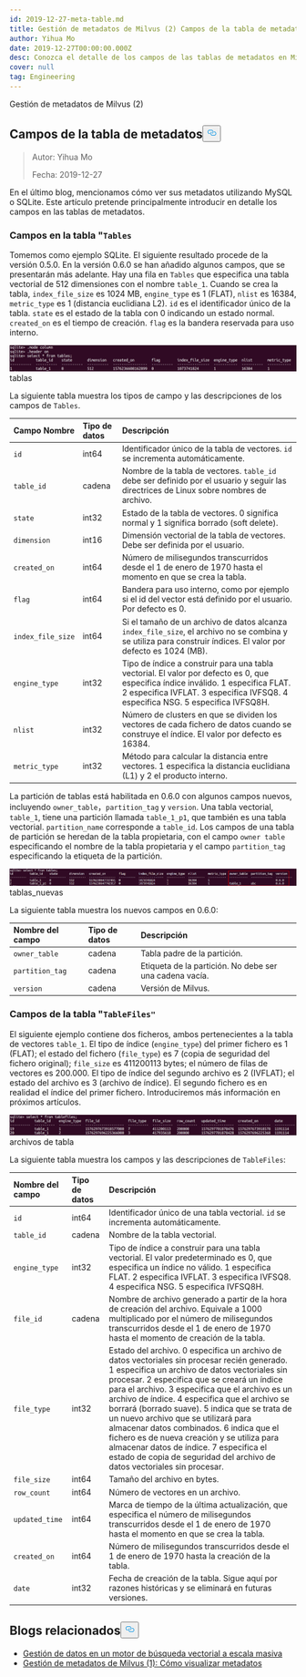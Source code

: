 ```yaml
---
id: 2019-12-27-meta-table.md
title: Gestión de metadatos de Milvus (2) Campos de la tabla de metadatos
author: Yihua Mo
date: 2019-12-27T00:00:00.000Z
desc: Conozca el detalle de los campos de las tablas de metadatos en Milvus.
cover: null
tag: Engineering
---
```

<custom-h1>Gestión de metadatos de Milvus (2)</custom-h1><h2 id="Fields-in-the-Metadata-Table" class="common-anchor-header">Campos de la tabla de metadatos<button data-href="#Fields-in-the-Metadata-Table" class="anchor-icon" translate="no">
      <svg translate="no"
        aria-hidden="true"
        focusable="false"
        height="20"
        version="1.1"
        viewBox="0 0 16 16"
        width="16"
      >
        <path
          fill="#0092E4"
          fill-rule="evenodd"
          d="M4 9h1v1H4c-1.5 0-3-1.69-3-3.5S2.55 3 4 3h4c1.45 0 3 1.69 3 3.5 0 1.41-.91 2.72-2 3.25V8.59c.58-.45 1-1.27 1-2.09C10 5.22 8.98 4 8 4H4c-.98 0-2 1.22-2 2.5S3 9 4 9zm9-3h-1v1h1c1 0 2 1.22 2 2.5S13.98 12 13 12H9c-.98 0-2-1.22-2-2.5 0-.83.42-1.64 1-2.09V6.25c-1.09.53-2 1.84-2 3.25C6 11.31 7.55 13 9 13h4c1.45 0 3-1.69 3-3.5S14.5 6 13 6z"
        ></path>
      </svg>
    </button></h2><blockquote>
<p>Autor: Yihua Mo</p>
<p>Fecha: 2019-12-27</p>
</blockquote>
<p>En el último blog, mencionamos cómo ver sus metadatos utilizando MySQL o SQLite. Este artículo pretende principalmente introducir en detalle los campos en las tablas de metadatos.</p>
<h3 id="Fields-in-the-Tables-table" class="common-anchor-header">Campos en la tabla &quot;<code translate="no">Tables</code></h3><p>Tomemos como ejemplo SQLite. El siguiente resultado procede de la versión 0.5.0. En la versión 0.6.0 se han añadido algunos campos, que se presentarán más adelante. Hay una fila en <code translate="no">Tables</code> que especifica una tabla vectorial de 512 dimensiones con el nombre <code translate="no">table_1</code>. Cuando se crea la tabla, <code translate="no">index_file_size</code> es 1024 MB, <code translate="no">engine_type</code> es 1 (FLAT), <code translate="no">nlist</code> es 16384, <code translate="no">metric_type</code> es 1 (distancia euclidiana L2). <code translate="no">id</code> es el identificador único de la tabla. <code translate="no">state</code> es el estado de la tabla con 0 indicando un estado normal. <code translate="no">created_on</code> es el tiempo de creación. <code translate="no">flag</code> es la bandera reservada para uso interno.</p>
<p>
  
   <span class="img-wrapper"> <img translate="no" src="https://raw.githubusercontent.com/milvus-io/community/master/blog/assets/metadata/tables.png" alt="tables" class="doc-image" id="tables" />
   </span> <span class="img-wrapper"> <span>tablas</span> </span></p>
<p>La siguiente tabla muestra los tipos de campo y las descripciones de los campos de <code translate="no">Tables</code>.</p>
<table>
<thead>
<tr><th style="text-align:left">Campo Nombre</th><th style="text-align:left">Tipo de datos</th><th style="text-align:left">Descripción</th></tr>
</thead>
<tbody>
<tr><td style="text-align:left"><code translate="no">id</code></td><td style="text-align:left">int64</td><td style="text-align:left">Identificador único de la tabla de vectores. <code translate="no">id</code> se incrementa automáticamente.</td></tr>
<tr><td style="text-align:left"><code translate="no">table_id</code></td><td style="text-align:left">cadena</td><td style="text-align:left">Nombre de la tabla de vectores. <code translate="no">table_id</code> debe ser definido por el usuario y seguir las directrices de Linux sobre nombres de archivo.</td></tr>
<tr><td style="text-align:left"><code translate="no">state</code></td><td style="text-align:left">int32</td><td style="text-align:left">Estado de la tabla de vectores. 0 significa normal y 1 significa borrado (soft delete).</td></tr>
<tr><td style="text-align:left"><code translate="no">dimension</code></td><td style="text-align:left">int16</td><td style="text-align:left">Dimensión vectorial de la tabla de vectores. Debe ser definida por el usuario.</td></tr>
<tr><td style="text-align:left"><code translate="no">created_on</code></td><td style="text-align:left">int64</td><td style="text-align:left">Número de milisegundos transcurridos desde el 1 de enero de 1970 hasta el momento en que se crea la tabla.</td></tr>
<tr><td style="text-align:left"><code translate="no">flag</code></td><td style="text-align:left">int64</td><td style="text-align:left">Bandera para uso interno, como por ejemplo si el id del vector está definido por el usuario. Por defecto es 0.</td></tr>
<tr><td style="text-align:left"><code translate="no">index_file_size</code></td><td style="text-align:left">int64</td><td style="text-align:left">Si el tamaño de un archivo de datos alcanza <code translate="no">index_file_size</code>, el archivo no se combina y se utiliza para construir índices. El valor por defecto es 1024 (MB).</td></tr>
<tr><td style="text-align:left"><code translate="no">engine_type</code></td><td style="text-align:left">int32</td><td style="text-align:left">Tipo de índice a construir para una tabla vectorial. El valor por defecto es 0, que especifica índice inválido. 1 especifica FLAT. 2 especifica IVFLAT. 3 especifica IVFSQ8. 4 especifica NSG. 5 especifica IVFSQ8H.</td></tr>
<tr><td style="text-align:left"><code translate="no">nlist</code></td><td style="text-align:left">int32</td><td style="text-align:left">Número de clusters en que se dividen los vectores de cada fichero de datos cuando se construye el índice. El valor por defecto es 16384.</td></tr>
<tr><td style="text-align:left"><code translate="no">metric_type</code></td><td style="text-align:left">int32</td><td style="text-align:left">Método para calcular la distancia entre vectores. 1 especifica la distancia euclidiana (L1) y 2 el producto interno.</td></tr>
</tbody>
</table>
<p>La partición de tablas está habilitada en 0.6.0 con algunos campos nuevos, incluyendo <code translate="no">owner_table</code>，<code translate="no">partition_tag</code> y <code translate="no">version</code>. Una tabla vectorial, <code translate="no">table_1</code>, tiene una partición llamada <code translate="no">table_1_p1</code>, que también es una tabla vectorial. <code translate="no">partition_name</code> corresponde a <code translate="no">table_id</code>. Los campos de una tabla de partición se heredan de la tabla propietaria, con el campo <code translate="no">owner table</code> especificando el nombre de la tabla propietaria y el campo <code translate="no">partition_tag</code> especificando la etiqueta de la partición.</p>
<p>
  
   <span class="img-wrapper"> <img translate="no" src="https://raw.githubusercontent.com/milvus-io/community/master/blog/assets/metadata/tables_new.png" alt="tables_new" class="doc-image" id="tables_new" />
   </span> <span class="img-wrapper"> <span>tablas_nuevas</span> </span></p>
<p>La siguiente tabla muestra los nuevos campos en 0.6.0:</p>
<table>
<thead>
<tr><th style="text-align:left">Nombre del campo</th><th style="text-align:left">Tipo de datos</th><th style="text-align:left">Descripción</th></tr>
</thead>
<tbody>
<tr><td style="text-align:left"><code translate="no">owner_table</code></td><td style="text-align:left">cadena</td><td style="text-align:left">Tabla padre de la partición.</td></tr>
<tr><td style="text-align:left"><code translate="no">partition_tag</code></td><td style="text-align:left">cadena</td><td style="text-align:left">Etiqueta de la partición. No debe ser una cadena vacía.</td></tr>
<tr><td style="text-align:left"><code translate="no">version</code></td><td style="text-align:left">cadena</td><td style="text-align:left">Versión de Milvus.</td></tr>
</tbody>
</table>
<h3 id="Fields-in-the-TableFiles-table" class="common-anchor-header">Campos de la tabla "<code translate="no">TableFiles&quot;</code> </h3><p>El siguiente ejemplo contiene dos ficheros, ambos pertenecientes a la tabla de vectores <code translate="no">table_1</code>. El tipo de índice (<code translate="no">engine_type</code>) del primer fichero es 1 (FLAT); el estado del fichero (<code translate="no">file_type</code>) es 7 (copia de seguridad del fichero original); <code translate="no">file_size</code> es 411200113 bytes; el número de filas de vectores es 200.000. El tipo de índice del segundo archivo es 2 (IVFLAT); el estado del archivo es 3 (archivo de índice). El segundo fichero es en realidad el índice del primer fichero. Introduciremos más información en próximos artículos.</p>
<p>
  
   <span class="img-wrapper"> <img translate="no" src="https://raw.githubusercontent.com/milvus-io/community/master/blog/assets/metadata/tablefiles.png" alt="tablefiles" class="doc-image" id="tablefiles" />
   </span> <span class="img-wrapper"> <span>archivos de tabla</span> </span></p>
<p>La siguiente tabla muestra los campos y las descripciones de <code translate="no">TableFiles</code>:</p>
<table>
<thead>
<tr><th style="text-align:left">Nombre del campo</th><th style="text-align:left">Tipo de datos</th><th style="text-align:left">Descripción</th></tr>
</thead>
<tbody>
<tr><td style="text-align:left"><code translate="no">id</code></td><td style="text-align:left">int64</td><td style="text-align:left">Identificador único de una tabla vectorial. <code translate="no">id</code> se incrementa automáticamente.</td></tr>
<tr><td style="text-align:left"><code translate="no">table_id</code></td><td style="text-align:left">cadena</td><td style="text-align:left">Nombre de la tabla vectorial.</td></tr>
<tr><td style="text-align:left"><code translate="no">engine_type</code></td><td style="text-align:left">int32</td><td style="text-align:left">Tipo de índice a construir para una tabla vectorial. El valor predeterminado es 0, que especifica un índice no válido. 1 especifica FLAT. 2 especifica IVFLAT. 3 especifica IVFSQ8. 4 especifica NSG. 5 especifica IVFSQ8H.</td></tr>
<tr><td style="text-align:left"><code translate="no">file_id</code></td><td style="text-align:left">cadena</td><td style="text-align:left">Nombre de archivo generado a partir de la hora de creación del archivo. Equivale a 1000 multiplicado por el número de milisegundos transcurridos desde el 1 de enero de 1970 hasta el momento de creación de la tabla.</td></tr>
<tr><td style="text-align:left"><code translate="no">file_type</code></td><td style="text-align:left">int32</td><td style="text-align:left">Estado del archivo. 0 especifica un archivo de datos vectoriales sin procesar recién generado. 1 especifica un archivo de datos vectoriales sin procesar. 2 especifica que se creará un índice para el archivo. 3 especifica que el archivo es un archivo de índice. 4 especifica que el archivo se borrará (borrado suave). 5 indica que se trata de un nuevo archivo que se utilizará para almacenar datos combinados. 6 indica que el fichero es de nueva creación y se utiliza para almacenar datos de índice. 7 especifica el estado de copia de seguridad del archivo de datos vectoriales sin procesar.</td></tr>
<tr><td style="text-align:left"><code translate="no">file_size</code></td><td style="text-align:left">int64</td><td style="text-align:left">Tamaño del archivo en bytes.</td></tr>
<tr><td style="text-align:left"><code translate="no">row_count</code></td><td style="text-align:left">int64</td><td style="text-align:left">Número de vectores en un archivo.</td></tr>
<tr><td style="text-align:left"><code translate="no">updated_time</code></td><td style="text-align:left">int64</td><td style="text-align:left">Marca de tiempo de la última actualización, que especifica el número de milisegundos transcurridos desde el 1 de enero de 1970 hasta el momento en que se crea la tabla.</td></tr>
<tr><td style="text-align:left"><code translate="no">created_on</code></td><td style="text-align:left">int64</td><td style="text-align:left">Número de milisegundos transcurridos desde el 1 de enero de 1970 hasta la creación de la tabla.</td></tr>
<tr><td style="text-align:left"><code translate="no">date</code></td><td style="text-align:left">int32</td><td style="text-align:left">Fecha de creación de la tabla. Sigue aquí por razones históricas y se eliminará en futuras versiones.</td></tr>
</tbody>
</table>
<h2 id="Related-blogs" class="common-anchor-header">Blogs relacionados<button data-href="#Related-blogs" class="anchor-icon" translate="no">
      <svg translate="no"
        aria-hidden="true"
        focusable="false"
        height="20"
        version="1.1"
        viewBox="0 0 16 16"
        width="16"
      >
        <path
          fill="#0092E4"
          fill-rule="evenodd"
          d="M4 9h1v1H4c-1.5 0-3-1.69-3-3.5S2.55 3 4 3h4c1.45 0 3 1.69 3 3.5 0 1.41-.91 2.72-2 3.25V8.59c.58-.45 1-1.27 1-2.09C10 5.22 8.98 4 8 4H4c-.98 0-2 1.22-2 2.5S3 9 4 9zm9-3h-1v1h1c1 0 2 1.22 2 2.5S13.98 12 13 12H9c-.98 0-2-1.22-2-2.5 0-.83.42-1.64 1-2.09V6.25c-1.09.53-2 1.84-2 3.25C6 11.31 7.55 13 9 13h4c1.45 0 3-1.69 3-3.5S14.5 6 13 6z"
        ></path>
      </svg>
    </button></h2><ul>
<li><a href="https://medium.com/@milvusio/managing-data-in-massive-scale-vector-search-engine-db2e8941ce2f">Gestión de datos en un motor de búsqueda vectorial a escala masiva</a></li>
<li><a href="https://medium.com/@milvusio/milvus-metadata-management-1-6b9e05c06fb0">Gestión de metadatos de Milvus (1): Cómo visualizar metadatos</a></li>
</ul>
